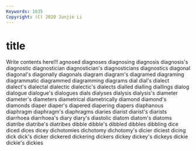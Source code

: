 ```yaml
---
Keywords: 1635
Copyright: (C) 2020 Junjie Li
---
```


# title

Write contents here!!!
agnosed 
diagnoses
diagnosing 
diagnosis 
diagnosis's 
diagnostic 
diagnostician 
diagnostician's 
diagnosticians 
diagnostics 
diagonal 
diagonal's
diagonally 
diagonals 
diagram 
diagram's 
diagramed 
diagraming 
diagrammatic 
diagrammed 
diagramming 
diagrams
dial 
dial's 
dialect 
dialect's 
dialectal 
dialectic 
dialectic's 
dialects 
dialled 
dialling
diallings 
dialog 
dialogue 
dialogue's 
dialogues 
dials 
dialyses 
dialysis 
dialysis's 
diameter
diameter's 
diameters 
diametrical 
diametrically 
diamond 
diamond's 
diamonds 
diaper 
diaper's 
diapered
diapering 
diapers 
diaphanous 
diaphragm 
diaphragm's 
diaphragms 
diaries 
diarist 
diarist's 
diarists
diarrhoea 
diarrhoea's 
diary 
diary's 
diastolic 
diatom 
diatom's 
diatoms 
diatribe 
diatribe's
diatribes 
dibble 
dibble's 
dibbled 
dibbles 
dibbling 
dice 
diced 
dices 
dicey
dichotomies 
dichotomy 
dichotomy's 
dicier 
diciest 
dicing 
dick 
dick's 
dicker 
dickered
dickering 
dickers 
dickey 
dickey's 
dickeys 
dickie 
dickie's 
dickies 
